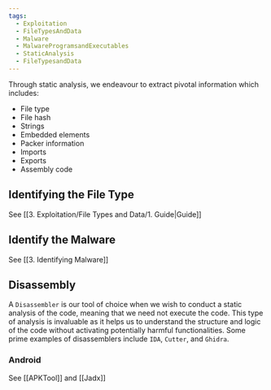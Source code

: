 ```yaml
---
tags:
  - Exploitation
  - FileTypesAndData
  - Malware
  - MalwareProgramsandExecutables
  - StaticAnalysis
  - FileTypesandData
---
```

Through static analysis, we endeavour to extract pivotal information which includes:

- File type
- File hash
- Strings
- Embedded elements
- Packer information
- Imports
- Exports
- Assembly code
## Identifying the File Type

See [[3. Exploitation/File Types and Data/1. Guide|Guide]]

## Identify the Malware 

See [[3. Identifying Malware]]

## Disassembly

A `Disassembler` is our tool of choice when we wish to conduct a static analysis of the code, meaning that we need not execute the code. This type of analysis is invaluable as it helps us to understand the structure and logic of the code without activating potentially harmful functionalities. Some prime examples of disassemblers include `IDA`, `Cutter`, and `Ghidra`.


### Android

See [[APKTool]] and [[Jadx]]
